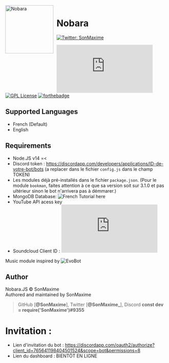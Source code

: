 <img width="150" height="150" align="left" style="float: left; margin: 0 10px 10px 0;" alt="Nobara" src="https://i.imgur.com/gLW9HMt.jpg">


# Nobara

<p>
  <a href="https://twitter.com/SonMaxime_" target="_blank">
    <img alt="Twitter: SonMaxime" src="https://img.shields.io/twitter/follow/sonmaxime_.svg?style=social" />
  </a>
</p>

[![Repo Size](https://img.shields.io/github/languages/code-size/SonMaxime/Nobara.JS?style=for-the-badge&label=SIZE&logo=github)](/../../)
[![GPL License](https://img.shields.io/badge/License-GPL-blue?style=for-the-badge&logo=github)](LICENSE)
[![forthebadge](https://forthebadge.com/images/badges/made-with-javascript.svg)](https://forthebadge.com)

## Supported Languages
-   French (Default)
-   English

## Requirements
- Node.JS v14 =<
- Discord token : https://discordapp.com/developers/applications/ID-de-votre-bot/bots (a replacer dans le fichier `config.js` dans le champ TOKEN)
- Les modules déjà pré-installés dans le fichier `package.json`. (Pour le module `bookman`, faites attention à ce que sa version soit sur 3.1.0 et pas ultérieur sinon le bot n'arrivera pas à démmarer.)
- MongoDB Database: ![French Tutorial here](https://github.com/SonMaxime/HorizonBot/wiki/Base-de-donn%C3%A9es-Mongo.)
- YouTube API acess key
- Soundcloud Client ID : ![English Tutorial here](https://github.com/zackradisic/node-soundcloud-downloader/blob/master/README.md#client-id)


Music module inspired by ![EvoBot](https://github.com/eritislami)

## Author
Nobara.JS © SonMaxime  
Authored and maintained by SonMaxime  

> GitHub [**@SonMaxime**], 
> Twitter [**@SonMaxime_**], 
> Discord **const dev = require('SonMaxime')#9355**  

# Invitation :

- Lien d'invitation du bot : https://discordapp.com/oauth2/authorize?client_id=765641198404501524&scope=bot&permissions=8
- Lien du dashboard : BIENTÔT EN LIGNE
